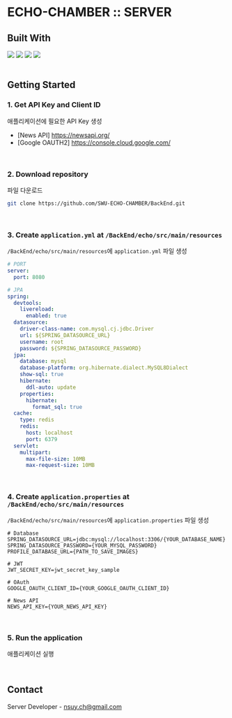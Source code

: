 # ECHO-CHAMBER :: SERVER

## Built With

<div>
  <img src="https://img.shields.io/badge/springboot-6DB33F?style=for-the-badge&logo=springboot&logoColor=white">
  <img src="https://img.shields.io/badge/redis-%23DD0031.svg?&style=for-the-badge&logo=redis&logoColor=white">
  <img src="https://img.shields.io/badge/mysql-4479A1?style=for-the-badge&logo=mysql&logoColor=white">
  <img src="https://img.shields.io/badge/JWT-000000?style=for-the-badge&logo=JSON%20web%20tokens&logoColor=white">
</div>

<br>

## Getting Started

### 1. Get API Key and Client ID <br>

애플리케이션에 필요한 API Key 생성

- [News API] https://newsapi.org/
- [Google OAUTH2] https://console.cloud.google.com/

<br>

### 2. Download repository <br>

파일 다운로드

```bash
git clone https://github.com/SWU-ECHO-CHAMBER/BackEnd.git
```

<br>

### 3. Create `application.yml` at `/BackEnd/echo/src/main/resources` <br>

`/BackEnd/echo/src/main/resources`에 `application.yml` 파일 생성

```yml
# PORT
server:
  port: 8080

# JPA
spring:
  devtools:
    livereload:
      enabled: true
  datasource:
    driver-class-name: com.mysql.cj.jdbc.Driver
    url: ${SPRING_DATASOURCE_URL}
    username: root
    password: ${SPRING_DATASOURCE_PASSWORD}
  jpa:
    database: mysql
    database-platform: org.hibernate.dialect.MySQL8Dialect
    show-sql: true
    hibernate:
      ddl-auto: update
    properties:
      hibernate:
        format_sql: true
  cache:
    type: redis
    redis:
      host: localhost
      port: 6379
  servlet:
    multipart:
      max-file-size: 10MB
      max-request-size: 10MB
```

<br>

### 4. Create `application.properties` at `/BackEnd/echo/src/main/resources` <br>

`/BackEnd/echo/src/main/resources`에 `application.properties` 파일 생성

```properties
# Database
SPRING_DATASOURCE_URL=jdbc:mysql://localhost:3306/{YOUR_DATABASE_NAME}
SPRING_DATASOURCE_PASSWORD={YOUR_MYSQL_PASSWORD}
PROFILE_DATABASE_URL={PATH_TO_SAVE_IMAGES}

# JWT
JWT_SECRET_KEY=jwt_secret_key_sample

# OAuth
GOOGLE_OAUTH_CLIENT_ID={YOUR_GOOGLE_OAUTH_CLIENT_ID}

# News API
NEWS_API_KEY={YOUR_NEWS_API_KEY}
```

<br>

### 5. Run the application <br>

애플리케이션 실행

<br>

## Contact

Server Developer - nsuy.ch@gmail.com
